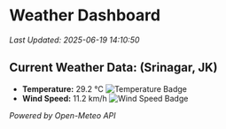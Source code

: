 
# Weather Dashboard

_Last Updated: 2025-06-19 14:10:50_

## Current Weather Data: (Srinagar, JK)
- **Temperature:** 29.2 °C ![Temperature Badge](https://img.shields.io/badge/Temperature-Medium%20Temp-green)
- **Wind Speed:** 11.2 km/h ![Wind Speed Badge](https://img.shields.io/badge/Wind%20Speed-Light%20Wind-blue)

*Powered by Open-Meteo API*
